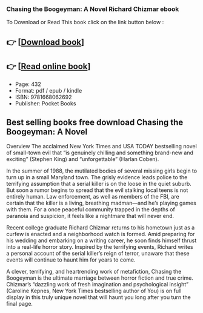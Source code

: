 ### Chasing the Boogeyman: A Novel Richard Chizmar ebook

To Download or Read This book click on the link button below :

## 👉  [**[Download book](http://get-pdfs.com/download.php?group=book&from=github.com&id=719885&lnk=1065 "Download book")**]

## 👉  [**[Read online book](http://get-pdfs.com/download.php?group=book&from=github.com&id=719885&lnk=1065 "Read online book")**]


* Page: 432
* Format: pdf / epub / kindle
* ISBN: 9781668062692
* Publisher: Pocket Books



## Best selling books free download Chasing the Boogeyman: A Novel 


Overview
The acclaimed New York Times and USA TODAY bestselling novel of small-town evil that “is genuinely chilling and something brand-new and exciting” (Stephen King) and “unforgettable” (Harlan Coben).
 
 In the summer of 1988, the mutilated bodies of several missing girls begin to turn up in a small Maryland town. The grisly evidence leads police to the terrifying assumption that a serial killer is on the loose in the quiet suburb. But soon a rumor begins to spread that the evil stalking local teens is not entirely human. Law enforcement, as well as members of the FBI, are certain that the killer is a living, breathing madman—and he’s playing games with them. For a once peaceful community trapped in the depths of paranoia and suspicion, it feels like a nightmare that will never end.
 
 Recent college graduate Richard Chizmar returns to his hometown just as a curfew is enacted and a neighborhood watch is formed. Amid preparing for his wedding and embarking on a writing career, he soon finds himself thrust into a real-life horror story. Inspired by the terrifying events, Richard writes a personal account of the serial killer’s reign of terror, unaware that these events will continue to haunt him for years to come.
 
 A clever, terrifying, and heartrending work of metafiction, Chasing the Boogeyman is the ultimate marriage between horror fiction and true crime. Chizmar’s “dazzling work of fresh imagination and psychological insight” (Caroline Kepnes, New York Times bestselling author of You) is on full display in this truly unique novel that will haunt you long after you turn the final page.



